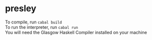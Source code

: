 # presley
To compile, run `cabal build`<br>
To run the interpreter, run `cabal run`<br>
You will need the Glasgow Haskell Compiler installed on your machine
